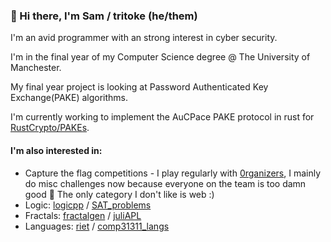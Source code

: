 
### 👋 Hi there, I'm Sam / tritoke (he/them)

I'm an avid programmer with an strong interest in cyber security.

I'm in the final year of my Computer Science degree @ The University of Manchester.

My final year project is looking at Password Authenticated Key Exchange(PAKE) algorithms.

I'm currently working to implement the AuCPace PAKE protocol in rust for [RustCrypto/PAKEs](https://github.com/RustCrypto/pakes).

#### I'm also interested in:
- Capture the flag competitions - I play regularly with [0rganizers](https://twitter.com/0rganizers),
  I mainly do misc challenges now because everyone on the team is too damn good 😤
  The only category I don't like is web :)
- Logic: [logicpp](https://github.com/tritoke/logicpp) / [SAT_problems](https://github.com/tritoke/SAT_problems)
- Fractals: [fractalgen](https://github.com/tritoke/fractalgen) / [juliAPL](https://github.com/tritoke/JuliAPL)
- Languages: [riet](https://github.com/tritoke/riet) / [comp31311_langs](https://github.com/tritoke/comp31311_langs)
